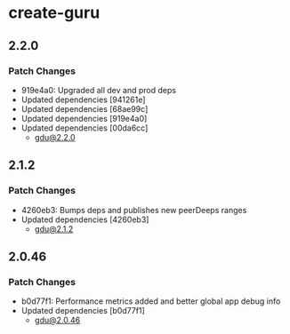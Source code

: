 # create-guru

## 2.2.0

### Patch Changes

-   919e4a0: Upgraded all dev and prod deps
-   Updated dependencies [941261e]
-   Updated dependencies [68ae99c]
-   Updated dependencies [919e4a0]
-   Updated dependencies [00da6cc]
    -   gdu@2.2.0

## 2.1.2

### Patch Changes

-   4260eb3: Bumps deps and publishes new peerDeeps ranges
-   Updated dependencies [4260eb3]
    -   gdu@2.1.2

## 2.0.46

### Patch Changes

-   b0d77f1: Performance metrics added and better global app debug info
-   Updated dependencies [b0d77f1]
    -   gdu@2.0.46
